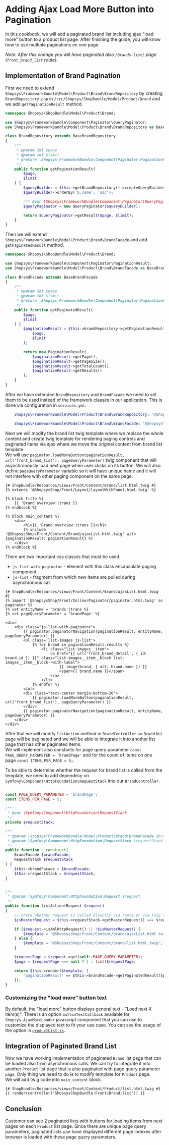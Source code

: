 # Adding Ajax Load More Button into Pagination

In this cookbook, we will add a paginated brand list including ajax "load more" button to a product list page. After finishing the guide, you will know how to use multiple paginations on one page.  

*Note: After this change you will have paginated also `/brands-list/` page (`front_brand_list` route).*

## Implementation of Brand Pagination

First we need to extend `Shopsys\FrameworkBundle\Model\Product\Brand\BrandRepository` by creating `BrandRepository.php` in `/src/Shopsys/ShopBundle/Model/Product/Brand` and we add `getPaginationResult` method.
```php
namespace Shopsys\ShopBundle\Model\Product\Brand;

use Shopsys\FrameworkBundle\Component\Paginator\QueryPaginator;
use Shopsys\FrameworkBundle\Model\Product\Brand\BrandRepository as BaseBrandRepository;

class BrandRepository extends BaseBrandRepository
{
    /**
     * @param int $page
     * @param int $limit
     * @return \Shopsys\FrameworkBundle\Component\Paginator\PaginationResult
     */
    public function getPaginationResult(
        $page,
        $limit
    ) {
        $queryBuilder = $this->getBrandRepository()->createQueryBuilder('b');
        $queryBuilder->orderBy('b.name', 'asc');

        /** @var \Shopsys\FrameworkBundle\Component\Paginator\QueryPaginator $queryPaginator */
        $queryPaginator = new QueryPaginator($queryBuilder);

        return $queryPaginator->getResult($page, $limit);
    }
}
```

Then we will extend `Shopsys\FrameworkBundle\Model\Product\Brand\BrandFacade` and add `getPaginatedResult` method.
```php
namespace Shopsys\ShopBundle\Model\Product\Brand;

use Shopsys\FrameworkBundle\Component\Paginator\PaginationResult;
use Shopsys\FrameworkBundle\Model\Product\Brand\BrandFacade as BaseBrandFacade;

class BrandFacade extends BaseBrandFacade
{
    /**
     * @param int $page
     * @param int $limit
     * @return \Shopsys\FrameworkBundle\Component\Paginator\PaginationResult
     */
    public function getPaginatedResult(
        $page,
        $limit
    ) {
        $paginationResult = $this->brandRepository->getPaginationResult(
            $page,
            $limit
        );

        return new PaginationResult(
            $paginationResult->getPage(),
            $paginationResult->getPageSize(),
            $paginationResult->getTotalCount(),
            $paginationResult->getResults()
        );
    }
}
```

After we have extended `BrandRepository` and `BrandFacade` we need to set them to be used instead of the framework classes in our application. This is done via configuration in `services.yml`.
```yaml
    Shopsys\FrameworkBundle\Model\Product\Brand\BrandRepository: '@Shopsys\ShopBundle\Model\Product\Brand\BrandRepository'

    Shopsys\FrameworkBundle\Model\Product\Brand\BrandFacade: '@Shopsys\ShopBundle\Model\Product\Brand\BrandFacade'
```

Next we will modify the brand list twig template where we replace the whole content and create twig template for rendering paging controls and paginated items via ajax where we move the original content from brand list template.  
We will use `paginator.loadMoreButton(paginationResult, url('front_brand_list'), pageQueryParameter)` twig component that will asynchronously load next page when user clicks on its button. We will also define `pageQueryParameter` variable so it will have unique name and it will not interfere with other paging component on the same page.

```twig
{# ShopBundle/Resources/views/Front/Content/Brand/list.html.twig #}
{% extends '@ShopsysShop/Front/Layout/layoutWithPanel.html.twig' %}

{% block title %}
    {{ 'Brand overview'|trans }}
{% endblock %}

{% block main_content %}
    <div>
        <h1>{{ 'Brand overview'|trans }}</h1>
        {% include '@ShopsysShop/Front/Content/Brand/ajaxList.html.twig' with {paginationResult: paginationResult} %}
    </div>
{% endblock %}
```

There are two important css classes that must be used.
- `js-list-with-paginator` - element with this class encapsulate paging component
- `js-list` - fragment from which new items are pulled during asynchronous call

```twig
{# ShopBundle/Resources/views/Front/Content/Brand/ajaxList.html.twig #}
{% import '@ShopsysShop/Front/Inline/Paginator/paginator.html.twig' as paginator %}
{% set entityName = 'brands'|trans %}
{% set pageQueryParameter = 'brandPage' %}

<div>
    <div class="js-list-with-paginator">
        {{ paginator.paginatorNavigation(paginationResult, entityName, pageQueryParameter) }}
        <ul class='list-images js-list'>
            {% for brand in paginationResult.results %}
                <li class="list-images__item">
                    <a href="{{ url('front_brand_detail', { id: brand.id }) }}" class="list-images__item__block list-images__item__block--with-label">
                        {{ image(brand, { alt: brand.name }) }}
                        <span>{{ brand.name }}</span>
                    </a>
                </li>
            {% endfor %}
        </ul>
        <div class="text-center margin-bottom-20">
            {{ paginator.loadMoreButton(paginationResult, url('front_brand_list'), pageQueryParameter) }}
        </div>
        {{ paginator.paginatorNavigation(paginationResult, entityName, pageQueryParameter) }}
    </div>
</div>
```

After that we will modify `listAction` method in `BrandController` so `Brand` list page will be paginated and we will be able to integrate it into another list page that has other paginated items.  
We will implement also constants for page query parameter `const PAGE_QUERY_PARAMETER = 'brandPage'` and for the count of items on one page `const ITEMS_PER_PAGE = 5;`.

To be able to determine whether the request for brand list is called from the template, we need to add dependecy on `Symfony\Component\HttpFoundation\RequestStack` into our `BrandController`.

```php

const PAGE_QUERY_PARAMETER = 'brandPage';
const ITEMS_PER_PAGE = 5;

/**
 * @var \Symfony\Component\HttpFoundation\RequestStack
 */
private $requestStack;

/**
 * @param \Shopsys\FrameworkBundle\Model\Product\Brand\BrandFacade $brandFacade
 * @param \Symfony\Component\HttpFoundation\RequestStack $requestStack
 */
public function __construct(
    BrandFacade $brandFacade,
    RequestStack $requestStack
) {
    $this->brandFacade = $brandFacade;
    $this->requestStack = $requestStack;
}


/**
 * @param \Symfony\Component\HttpFoundation\Request $request
 */
public function listAction(Request $request)
{
    // check whether request is called directly via route or via Twig template
    $isMasterRequest = $this->requestStack->getMasterRequest() === $request;

    if ($request->isXmlHttpRequest() || !$isMasterRequest) {
        $template = '@ShopsysShop/Front/Content/Brand/ajaxList.html.twig';
    } else {
        $template = '@ShopsysShop/Front/Content/Brand/list.html.twig';
    }

    $requestPage = $request->get(self::PAGE_QUERY_PARAMETER);
    $page = $requestPage === null ? 1 : (int)$requestPage;

    return $this->render($template, [
        'paginationResult' => $this->brandFacade->getPaginatedResult($page, self::ITEMS_PER_PAGE),
    ]);
}
```

### Customizing the "load more" button text
By default, the "load more" button displays general text - "Load next X item(s)".
There is an option `buttonTextCallback` available for `Shopsys.AjaxMoreLoader` javascript component that you can use to customize the displayed text to fit your use case.
You can see the usage of the option in [`productList.js`](/project-base/src/Shopsys/ShopBundle/Resources/scripts/frontend/product/productList.js).

## Integration of Paginated Brand List

Now we have working implementation of paginated `Brand` list page that can be loaded also from asynchronous calls.
We can try to integrate it into another `Product` list page that is also paginated with page query parameter `page`.
Only thing we need to do is to modify template for `Product` page.  
We will add twig code into `main_content` block.

```twig
{# ShopBundle/Resources/views/Front/Content/Product/list.html.twig #}
{{ render(controller('ShopsysShopBundle:Front/Brand:list')) }}
```

## Conclusion

Customer can see 2 paginated lists with buttons for loading items from next pages on each `Product` list page. Since there are unique page query parameters, paginated lists can have displayed different page indexes after browser is loaded with these page query parameters.
